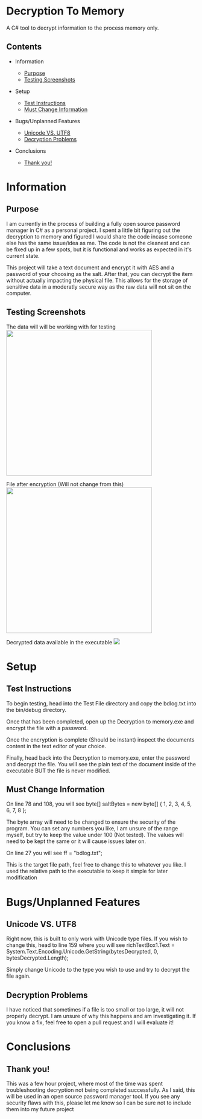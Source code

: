 # Decryption To Memory
A C# tool to decrypt information to the process memory only.

## Contents
- Information
    * [Purpose](#purpose)
    * [Testing Screenshots](#testing-screenshots)

- Setup
    * [Test Instructions](#test-instructions)
    * [Must Change Information](#must-change-information)

- Bugs/Unplanned Features
   * [Unicode VS. UTF8](#unicode-vs-utf8)
   * [Decryption Problems](#decryption-problems)
   
- Conclusions
   * [Thank you!](#thank-you)
    
# Information

## Purpose

I am currently in the process of building a fully open source password manager in C# as a personal project. I spent a little bit figuring out the decryption to memory and figured I would share the code incase someone else has the same issue/idea as me. The code is not the cleanest and can be fixed up in a few spots, but it is functional and works as expected in it's current state.

This project will take a text document and encrypt it with AES and a password of your choosing as the salt. After that, you can decrypt the item without actually impacting the physical file. This allows for the storage of sensitive data in a moderatly secure way as the raw data will not sit on the computer.

## Testing Screenshots

The data will will be working with for testing
<img src="https://i.imgur.com/GcLpZXP.png" height="386">

File after encryption (Will not change from this)
<img src="https://i.imgur.com/1zfcGYN.png" height="386">

Decrypted data available in the executable
<img src="https://i.imgur.com/66Cmjmp.png">

# Setup

## Test Instructions
To begin testing, head into the Test File directory and copy the bdlog.txt into the bin/debug directory.

Once that has been completed, open up the Decryption to memory.exe and encrypt the file with a password.

Once the encryption is complete (Should be instant) inspect the documents content in the text editor of your choice.

Finally, head back into the Decryption to memory.exe, enter the password and decrypt the file. You will see the plain text of the document inside of the executable BUT the file is never modified.

## Must Change Information

On line 78 and 108, you will see byte[] saltBytes = new byte[] { 1, 2, 3, 4, 5, 6, 7, 8 };

The byte array will need to be changed to ensure the security of the program. You can set any numbers you like, I am unsure of the range myself, but try to keep the value under 100 (Not tested). The values will need to be kept the same or it will cause issues later on.

On line 27 you will see ff = "bdlog.txt";

This is the target file path, feel free to change this to whatever you like. I used the relative path to the executable to keep it simple for later modification

# Bugs/Unplanned Features

## Unicode VS. UTF8

Right now, this is built to only work with Unicode type files. If you wish to change this, head to line 159 where you will see richTextBox1.Text = System.Text.Encoding.Unicode.GetString(bytesDecrypted, 0, bytesDecrypted.Length);

Simply change Unicode to the type you wish to use and try to decrypt the file again.

## Decryption Problems

I have noticed that sometimes if a file is too small or too large, it will not properly decrypt. I am unsure of why this happens and am investigating it. If you know a fix, feel free to open a pull request and I will evaluate it!

# Conclusions

## Thank you!

This was a few hour project, where most of the time was spent troubleshooting decryption not being completed successfully. As I said, this will be used in an open source password manager tool. If you see any security flaws with this, please let me know so I can be sure not to include them into my future project
